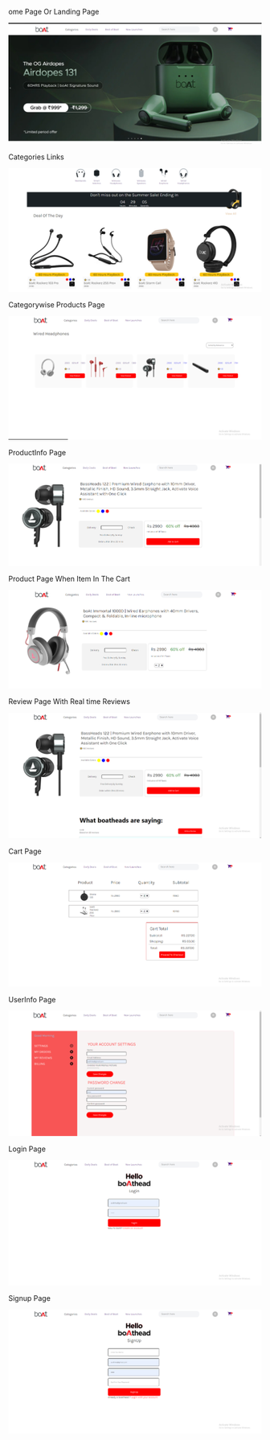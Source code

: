 ome Page Or Landing Page

![1687183175198](image/README/1687183175198.png)

Categories Links

![1687188756208](image/README/1687188756208.png)

Categorywise Products Page

![1687188949594](image/README/1687188949594.png)

ProductInfo Page

![1687188982490](image/README/1687188982490.png)

Product Page When Item In The Cart

![1687189501238](image/README/1687189501238.png)

Review Page With Real time Reviews

![1687189074313](image/README/1687189074313.png)

Cart Page

![1687189106839](image/README/1687189106839.png)

UserInfo Page

![1687189170966](image/README/1687189170966.png)

Login Page

![1687189226766](image/README/1687189226766.png)

Signup Page

![1687189269584](image/README/1687189269584.png)
